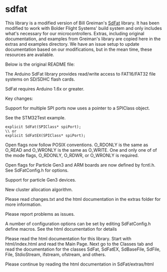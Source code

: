 # sdfat

This library is a modified version of Bill Greiman's [SdFat](https://github.com/greiman/SdFat) library. It has been modified to work with Bolder Flight Systems' build system and only includes what's necessary for our microcontrollers. Extras, including original documentation, and examples from Greiman's library are copied here in the extras and examples directory. We have an issue setup to update documentation based on our modifications, but in the mean time, these resources are available.

Below is the original README file:

The Arduino SdFat library provides read/write access to FAT16/FAT32 file systems on SD/SDHC flash cards.

SdFat requires Arduino 1.6x or greater.

Key changes:

Support for multiple SPI ports now uses a pointer to a SPIClass object.

See the STM32Test example.

```
explicit SdFat(SPIClass* spiPort);
\\ or
explicit SdFatEX(SPIClass* spiPort);
```

Open flags now follow POSIX conventions. O_RDONLY is the same as O_READ and O_WRONLY is the same as O_WRITE. One and only one of of the mode flags, O_RDONLY, O_RDWR, or O_WRONLY is required.

Open flags for Particle Gen3 and ARM boards are now defined by fcntl.h. See SdFatConfig.h for options.

Support for particle Gen3 devices.

New cluster allocation algorithm.

Please read changes.txt and the html documentation in the extras folder for more information.

Please report problems as issues.

A number of configuration options can be set by editing SdFatConfig.h define macros. See the html documentation for details

Please read the html documentation for this library. Start with html/index.html and read the Main Page. Next go to the Classes tab and read the documentation for the classes SdFat, SdFatEX, SdBaseFile, SdFile, File, StdioStream, ifstream, ofstream, and others.

Please continue by reading the html documentation in SdFat/extras/html
